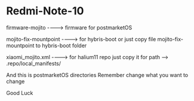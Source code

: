 # Redmi-Note-10
firmware-mojito ----> firmware for postmarketOS

mojito-fix-mountpoint ----> for hybris-boot or just copy file mojito-fix-mountpoint to hybris-boot folder

xiaomi_mojito.xml ----> for halium11 repo just copy it for path --> .repo/local_manifests/

And this is postmarketOS directories 
Remember change what you want to change

Good Luck
